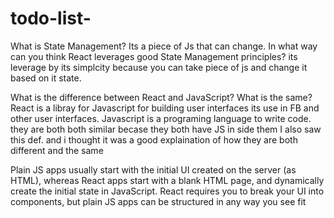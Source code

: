 # todo-list-
What is State Management? 
Its a piece of Js that can change. 
In what way can you think React leverages good State Management principles? 
its leverage by its simplcity because you can take piece of js and change it based on it state. 

What is the difference between React and JavaScript? What is the same? 
React is a libray for Javascript for building  user interfaces its use in FB and other user interfaces. Javascript is a programing language to write code. they are both both similar becase they both have JS in side them I also saw this def. and i thought it was a good explaination of how they are both different and the same 


Plain JS apps usually start with the initial UI created on the server (as HTML), whereas React apps start with a blank HTML page, and dynamically create the initial state in JavaScript. React requires you to break your UI into components, but plain JS apps can be structured in any way you see fit